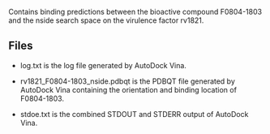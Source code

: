 Contains binding predictions between the bioactive compound F0804-1803 and the nside search space on the virulence factor rv1821.

## Files

- log.txt is the log file generated by AutoDock Vina.

- rv1821_F0804-1803_nside.pdbqt is the PDBQT file generated by AutoDock Vina containing the orientation and binding location of F0804-1803.

- stdoe.txt is the combined STDOUT and STDERR output of AutoDock Vina.

